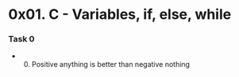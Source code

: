 # 0x01. C - Variables, if, else, while
### Task 0
* 0. Positive anything is better than negative nothing
